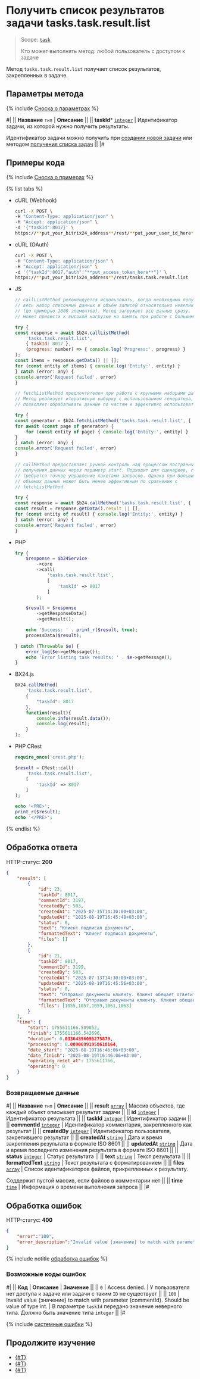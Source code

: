 # Получить список результатов задачи tasks.task.result.list

> Scope: [`task`](../../scopes/permissions.md)
>
> Кто может выполнять метод: любой пользователь с доступом к задаче

Метод `tasks.task.result.list` получает список результатов, закрепленных в задаче.

## Параметры метода

{% include [Сноска о параметрах](../../../_includes/required.md) %}

#|
|| **Название**
`тип` | **Описание** ||
|| **taskId***
[`integer`](../../data-types.md) | Идентификатор задачи, из которой нужно получить результаты.

Идентификатор задачи можно получить при [создании новой задачи](../tasks-task-add.md) или методом [получения списка задач](../tasks-task-list.md) ||
|#

## Примеры кода

{% include [Сноска о примерах](../../../_includes/examples.md) %}

{% list tabs %}

- cURL (Webhook)

    ```bash
    curl -X POST \
    -H "Content-Type: application/json" \
    -H "Accept: application/json" \
    -d '{"taskId":8017}' \
    https://**put_your_bitrix24_address**/rest/**put_your_user_id_here**/**put_your_webbhook_here**/tasks.task.result.list
    ```

- cURL (OAuth)

    ```bash
    curl -X POST \
    -H "Content-Type: application/json" \
    -H "Accept: application/json" \
    -d '{"taskId":8017,"auth":"**put_access_token_here**"}' \
    https://**put_your_bitrix24_address**/rest/tasks.task.result.list
    ```

- JS

    ```javascript
    // callListMethod рекомендуется использовать, когда необходимо получить
    // весь набор списочных данных и объём записей относительно невелик
    // (до примерно 1000 элементов). Метод загружает все данные сразу, что
    // может привести к высокой нагрузке на память при работе с большими объемами.

    try {
    const response = await $b24.callListMethod(
        'tasks.task.result.list',
        { taskId: 8017 },
        (progress: number) => { console.log('Progress:', progress) }
    );
    const items = response.getData() || [];
    for (const entity of items) { console.log('Entity:', entity) }
    } catch (error: any) {
    console.error('Request failed', error)
    }

    // fetchListMethod предпочтителен при работе с крупными наборами данных.
    // Метод реализует итеративную выборку с использованием генератора, что
    // позволяет обрабатывать данные по частям и эффективно использовать память.

    try {
    const generator = $b24.fetchListMethod('tasks.task.result.list', { taskId: 8017 }, 'ID');
    for await (const page of generator) {
        for (const entity of page) { console.log('Entity:', entity) }
    }
    } catch (error: any) {
    console.error('Request failed', error)
    }

    // callMethod предоставляет ручной контроль над процессом постраничного
    // получения данных через параметр start. Подходит для сценариев, где
    // требуется точное управление пакетами запросов. Однако при больших
    // объемах данных может быть менее эффективным по сравнению с
    // fetchListMethod.

    try {
    const response = await $b24.callMethod('tasks.task.result.list', { taskId: 8017 }, 0);
    const result = response.getData().result || [];
    for (const entity of result) { console.log('Entity:', entity) }
    } catch (error: any) {
    console.error('Request failed', error)
    }
    ```

- PHP

    ```php
    try {
        $response = $b24Service
            ->core
            ->call(
                'tasks.task.result.list',
                [
                    'taskId' => 8017
                ]
            );

        $result = $response
            ->getResponseData()
            ->getResult();

        echo 'Success: ' . print_r($result, true);
        processData($result);

    } catch (Throwable $e) {
        error_log($e->getMessage());
        echo 'Error listing task results: ' . $e->getMessage();
    }
    ```

- BX24.js

    ```js
    BX24.callMethod(
        'tasks.task.result.list',
        {
            "taskId": 8017
        },
        function(result){
            console.info(result.data());
            console.log(result);
        }
    );
    ```

- PHP CRest

    ```php
    require_once('crest.php');

    $result = CRest::call(
        'tasks.task.result.list',
        [
            'taskId' => 8017
        ]
    );

    echo '<PRE>';
    print_r($result);
    echo '</PRE>';
    ```

{% endlist %}

## Обработка ответа

HTTP-статус: **200**

```json
{
    "result": [
        {
            "id": 23,
            "taskId": 8017,
            "commentId": 3197,
            "createdBy": 503,
            "createdAt": "2025-07-15T14:30:00+03:00",
            "updatedAt": "2025-08-19T16:45:48+03:00",
            "status": 0,
            "text": "Клиент подписал документы",
            "formattedText": "Клиент подписал документы",
            "files": []
        },
        {
            "id": 21,
            "taskId": 8017,
            "commentId": 3199,
            "createdBy": 503,
            "createdAt": "2025-07-13T14:30:00+03:00",
            "updatedAt": "2025-08-19T16:45:56+03:00",
            "status": 0,
            "text": "Отправил документы клиенту. Клиент обещает ответить в [B]понедельник[\/B].",
            "formattedText": "Отправил документы клиенту. Клиент обещает ответить в \u003Cb\u003Eпонедельник\u003C\/b\u003E.",
            "files": [1055,1057,1059,1061,1063]
        }
    ],
    "time": {
        "start": 1755611166.509052,
        "finish": 1755611166.542696,
        "duration": 0.03364396095275879,
        "processing": 0.00906991958618164,
        "date_start": "2025-08-19T16:46:06+03:00",
        "date_finish": "2025-08-19T16:46:06+03:00",
        "operating_reset_at": 1755611766,
        "operating": 0
    }
}
```

### Возвращаемые данные

#|
|| **Название**
`тип` | **Описание** ||
|| **result**
[`array`](../../data-types.md) | Массив объектов, где каждый объект описывает результат задачи ||
|| **id**
[`integer`](../../data-types.md) | Идентификатор результата ||
|| **taskId**
[`integer`](../../data-types.md) | Идентификатор задачи ||
|| **commentId**
[`integer`](../../data-types.md) | Идентификатор комментария, закрепленного как результат ||
|| **createdBy**
[`integer`](../../data-types.md) | Идентификатор пользователя, закрепившего результат ||
|| **createdAt**
[`string`](../../data-types.md) | Дата и время закрепления результата в формате ISO 8601 ||
|| **updatedAt**
[`string`](../../data-types.md) | Дата и время последнего изменения результата в формате ISO 8601 ||
|| **status**
[`integer`](../../data-types.md) | Статус результата ||
|| **text**
[`string`](../../data-types.md) | Текст результата ||
|| **formattedText**
[`string`](../../data-types.md) | Текст результата с форматированием ||
|| **files**
[`array`](../../data-types.md) | Список идентификаторов файлов, прикрепленных к результату.

Соддержит пустой массив, если файлов в комментарии нет ||
|| **time**
[`time`](../../data-types.md#time) | Информация о времени выполнения запроса ||
|#

## Обработка ошибок

HTTP-статус: **400**

```json
{
    "error":"100",
    "error_description":"Invalid value {значение} to match with parameter {commentId}. Should be value of type int."
}
```

{% include notitle [обработка ошибок](../../../_includes/error-info.md) %}

### Возможные коды ошибок

#|
|| **Код** | **Описание** | **Значение** ||
|| `0` | Access denied. | У пользователя нет доступа к задаче или задачи с таким `ID` не существует ||
|| `100` | Invalid value {значение} to match with parameter {commentId}. Should be value of type int. | В параметре `taskId` передано значение неверного типа. Должно быть значение типа `integer` ||
|#

{% include [системные ошибки](../../../_includes/system-errors.md) %}

## Продолжите изучение

- [{#T}](./index.md)
- [{#T}](./tasks-task-result-add-from-comment.md)
- [{#T}](./tasks-task-result-delete-from-comment.md)